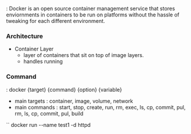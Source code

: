 : Docker is an open source container management service that stores enviornments in containers to be run on platforms without the hassle of tweaking for each different environment.

### Architecture
- Container Layer
	- layer of containers that sit on top of image layers.
	- handles running 

### Command
: docker {target} {command} {option} {variable}
- main targets : container, image, volume, network
- main commands : start, stop, create, run, rm, exec, ls, cp, commit, pul, rm, ls, cp, commit, pul, build


`` docker run --name test1 -d httpd